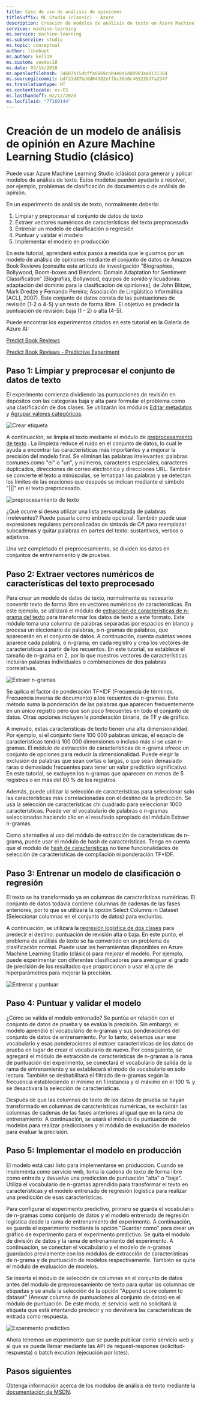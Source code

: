 ```yaml
---
title: Caso de uso de análisis de opiniones
titleSuffix: ML Studio (classic) - Azure
description: Creación de modelos de análisis de texto en Azure Machine Learning Studio (clásico) mediante módulos de preprocesamiento de texto, n-gramas o hash de características
services: machine-learning
ms.service: machine-learning
ms.subservice: studio
ms.topic: conceptual
author: likebupt
ms.author: keli19
ms.custom: seodec18
ms.date: 03/14/2018
ms.openlocfilehash: 34607b15dbffa8869cbb4e8d1dd0903aa0131304
ms.sourcegitcommit: bdf31d87bddd04382effbc36e0c465235d7a2947
ms.translationtype: HT
ms.contentlocale: es-ES
ms.lasthandoff: 02/12/2020
ms.locfileid: "77169144"
---
```

# <a name="create-a-sentiment-analysis-model-in-azure-machine-learning-studio-classic"></a>Creación de un modelo de análisis de opinión en Azure Machine Learning Studio (clásico)

Puede usar Azure Machine Learning Studio (clásico) para generar y aplicar modelos de análisis de texto. Estos modelos pueden ayudarle a resolver, por ejemplo, problemas de clasificación de documentos o de análisis de opinión.

En un experimento de análisis de texto, normalmente debería:

1. Limpiar y preprocesar el conjunto de datos de texto
2. Extraer vectores numéricos de características del texto preprocesado
3. Entrenar un modelo de clasificación o regresión
4. Puntuar y validar el modelo
5. Implementar el modelo en producción

En este tutorial, aprenderá estos pasos a medida que le guiamos por un modelo de análisis de opiniones mediante el conjunto de datos de Amazon Book Reviews (consulte este artículo de investigación "Biographies, Bollywood, Boom-boxes and Blenders: Domain Adaptation for Sentiment Classification” [Biografías, Bollywood, equipos de sonido y licuadoras: adaptación del dominio para la clasificación de opiniones], de John Blitzer, Mark Dredze y Fernando Pereira; Asociación de Lingüística Informática [ACL], 2007). Este conjunto de datos consta de las puntuaciones de revisión (1-2 o 4-5) y un texto de forma libre. El objetivo es predecir la puntuación de revisión: baja (1 - 2) o alta (4-5).

Puede encontrar los experimentos citados en este tutorial en la Galería de Azure AI:

[Predict Book Reviews](https://gallery.azure.ai/Experiment/Predict-Book-Reviews-1)

[Predict Book Reviews - Predictive Experiment](https://gallery.azure.ai/Experiment/Predict-Book-Reviews-Predictive-Experiment-1)

## <a name="step-1-clean-and-preprocess-text-dataset"></a>Paso 1: Limpiar y preprocesar el conjunto de datos de texto
El experimento comienza dividiendo las puntuaciones de revisión en depósitos con las categorías baja y alta para formular el problema como una clasificación de dos clases. Se utilizarán los módulos [Editar metadatos](https://msdn.microsoft.com/library/azure/dn905986.aspx) y [Agrupar valores categóricos](https://msdn.microsoft.com/library/azure/dn906014.aspx).

![Crear etiqueta](./media/text-analytics-module-tutorial/create-label.png)

A continuación, se limpia el texto mediante el módulo de [preprocesamiento de texto](https://msdn.microsoft.com/library/azure/mt762915.aspx) . La limpieza reduce el ruido en el conjunto de datos, lo cual le ayuda a encontrar las características más importantes y a mejorar la precisión del modelo final. Se eliminan las palabras irrelevantes: palabras comunes como "el" o "un", y números, caracteres especiales, caracteres duplicados, direcciones de correo electrónico y direcciones URL. También se convierte el texto a minúsculas, se lematizan las palabras y se detectan los límites de las oraciones que después se indican mediante el símbolo "|||" en el texto preprocesado.

![preprocesamiento de texto](./media/text-analytics-module-tutorial/preprocess-text.png)

¿Qué ocurre si desea utilizar una lista personalizada de palabras irrelevantes? Puede pasarla como entrada opcional. También puede usar expresiones regulares personalizadas de sintaxis de C# para reemplazar subcadenas y quitar palabras en partes del texto: sustantivos, verbos o adjetivos.

Una vez completado el preprocesamiento, se dividen los datos en conjuntos de entrenamiento y de pruebas.

## <a name="step-2-extract-numeric-feature-vectors-from-pre-processed-text"></a>Paso 2: Extraer vectores numéricos de características del texto preprocesado
Para crear un modelo de datos de texto, normalmente es necesario convertir texto de forma libre en vectores numéricos de características. En este ejemplo, se utilizará el módulo de [extracción de características de n-grama del texto](https://msdn.microsoft.com/library/azure/mt762916.aspx) para transformar los datos de texto a este formato. Este módulo toma una columna de palabras separadas por espacios en blanco y procesa un diccionario de palabras, o n-gramas de palabras, que aparecerán en el conjunto de datos. A continuación, cuenta cuántas veces aparece cada palabra, o n-grama, en cada registro y crea los vectores de características a partir de los recuentos. En este tutorial, se establece el tamaño de n-grama en 2, por lo que nuestros vectores de características incluirán palabras individuales o combinaciones de dos palabras correlativas.

![Extraer n-gramas](./media/text-analytics-module-tutorial/extract-ngrams.png)

Se aplica el factor de ponderación TF*IDF (Frecuencia de términos, Frecuencia inversa de documento) a los recuentos de n-gramas. Este método suma la ponderación de las palabras que aparecen frecuentemente en un único registro pero que son poco frecuentes en todo el conjunto de datos. Otras opciones incluyen la ponderación binaria, de TF y de gráfico.

A menudo, estas características de texto tienen una alta dimensionalidad. Por ejemplo, si el conjunto tiene 100 000 palabras únicas, el espacio de características tendrá 100 000 dimensiones o incluso más si se usan n-gramas. El módulo de extracción de características de n-grama ofrece un conjunto de opciones para reducir la dimensionalidad. Puede elegir la exclusión de palabras que sean cortas o largas, o que sean demasiado raras o demasiado frecuentes para tener un valor predictivo significativo. En este tutorial, se excluyen los n-gramas que aparecen en menos de 5 registros o en más del 80 % de los registros.

Además, puede utilizar la selección de características para seleccionar solo las características más correlacionadas con el destino de la predicción. Se usa la selección de características chi cuadrado para seleccionar 1000 características. Puede ver el vocabulario de palabras o n-gramas seleccionadas haciendo clic en el resultado apropiado del módulo Extraer n-gramas.

Como alternativa al uso del módulo de extracción de características de n-grama, puede usar el módulo de hash de características. Tenga en cuenta que el módulo de [hash de características](https://msdn.microsoft.com/library/azure/dn906018.aspx) no tiene funcionalidades de selección de características de compilación ni ponderación TF*IDF.

## <a name="step-3-train-classification-or-regression-model"></a>Paso 3: Entrenar un modelo de clasificación o regresión
El texto se ha transformado ya en columnas de características numéricas. El conjunto de datos todavía contiene columnas de cadenas de las fases anteriores, por lo que se utilizará la opción Select Columns in Dataset (Seleccionar columnas en el conjunto de datos) para excluirlas.

A continuación, se utilizará la [regresión logística de dos clases](https://msdn.microsoft.com/library/azure/dn905994.aspx) para predecir el destino: puntuación de revisión alta o baja. En este punto, el problema de análisis de texto se ha convertido en un problema de clasificación normal. Puede usar las herramientas disponibles en Azure Machine Learning Studio (clásico) para mejorar el modelo. Por ejemplo, puede experimentar con diferentes clasificadores para averiguar el grado de precisión de los resultados que proporcionan o usar el ajuste de hiperparámetros para mejorar la precisión.

![Entrenar y puntuar](./media/text-analytics-module-tutorial/scoring-text.png)

## <a name="step-4-score-and-validate-the-model"></a>Paso 4: Puntuar y validar el modelo
¿Cómo se valida el modelo entrenado? Se puntúa en relación con el conjunto de datos de prueba y se evalúa la precisión. Sin embargo, el modelo aprendió el vocabulario de n-gramas y sus ponderaciones del conjunto de datos de entrenamiento. Por lo tanto, debemos usar ese vocabulario y esas ponderaciones al extraer características de los datos de prueba en lugar de crear el vocabulario de nuevo. Por consiguiente, se agregará el módulo de extracción de características de n-gramas a la rama de puntuación del experimento, se conectará el vocabulario de salida de la rama de entrenamiento y se establecerá el modo de vocabulario en solo lectura. También se deshabilitará el filtrado de n-gramas según la frecuencia estableciendo el mínimo en 1 instancia y el máximo en el 100 % y se desactivará la selección de características.

Después de que las columnas de texto de los datos de prueba se hayan transformado en columnas de características numéricas, se excluirán las columnas de cadenas de las fases anteriores al igual que en la rama de entrenamiento. A continuación, se usará el módulo de puntuación de modelos para realizar predicciones y el módulo de evaluación de modelos para evaluar la precisión.

## <a name="step-5-deploy-the-model-to-production"></a>Paso 5: Implementar el modelo en producción
El modelo está casi listo para implementarse en producción. Cuando se implementa como servicio web, toma la cadena de texto de forma libre como entrada y devuelve una predicción de puntuación "alta" o "baja". Utiliza el vocabulario de n-gramas aprendido para transformar el texto en características y el modelo entrenado de regresión logística para realizar una predicción de esas características. 

Para configurar el experimento predictivo, primero se guarda el vocabulario de n-gramas como conjunto de datos y el modelo entrenado de regresión logística desde la rama de entrenamiento del experimento. A continuación, se guarda el experimento mediante la opción "Guardar como" para crear un gráfico de experimento para el experimento predictivo. Se quita el módulo de división de datos y la rama de entrenamiento del experimento. A continuación, se conectan el vocabulario y el modelo de n-gramas guardados previamente con los módulos de extracción de características de n-grama y de puntuación de modelos respectivamente. También se quita el módulo de evaluación de modelos.

Se inserta el módulo de selección de columnas en el conjunto de datos antes del módulo de preprocesamiento de texto para quitar las columnas de etiquetas y se anula la selección de la opción "Append score column to dataset" (Anexar columna de puntuaciones al conjunto de datos) en el módulo de puntuación. De este modo, el servicio web no solicitará la etiqueta que está intentando predecir y no devolverá las características de entrada como respuesta.

![Experimento predictivo](./media/text-analytics-module-tutorial/predictive-text.png)

Ahora tenemos un experimento que se puede publicar como servicio web y al que se puede llamar mediante las API de request-response (solicitud-respuesta) o batch excution (ejecución por lotes).

## <a name="next-steps"></a>Pasos siguientes
Obtenga información acerca de los módulos de análisis de texto mediante la [documentación de MSDN](https://msdn.microsoft.com/library/azure/dn905886.aspx).

